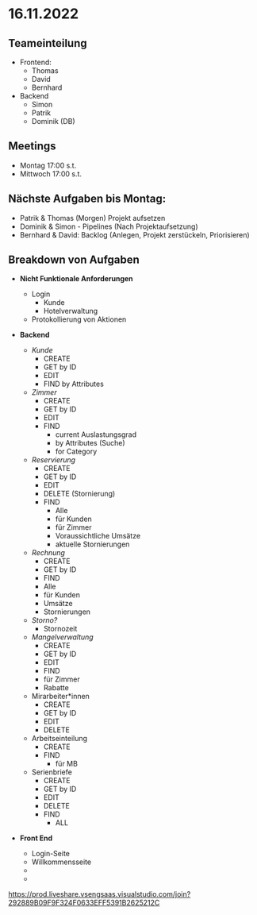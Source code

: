 # 16.11.2022


## Teameinteilung
  * Frontend:
    * Thomas
    * David
    * Bernhard
  * Backend
    * Simon
    * Patrik
    * Dominik (DB)

## Meetings
  * Montag 17:00 s.t.
  * Mittwoch 17:00 s.t.


## Nächste Aufgaben bis Montag:
  * Patrik & Thomas (Morgen) Projekt aufsetzen
  * Dominik & Simon - Pipelines (Nach Projektaufsetzung)
  * Bernhard & David: Backlog (Anlegen, Projekt zerstückeln, Priorisieren)
  

## Breakdown von Aufgaben

 * **Nicht Funktionale Anforderungen**
   * Login
     * Kunde 
     * Hotelverwaltung
   * Protokollierung von Aktionen

 * **Backend**
    * *Kunde*
      * CREATE
      * GET by ID
      * EDIT
      * FIND by Attributes
    * *Zimmer*
      * CREATE
      * GET by ID
      * EDIT
      * FIND
        * current Auslastungsgrad
        * by Attributes (Suche)
        * for Category
    * *Reservierung*
      * CREATE 
      * GET by ID
      * EDIT
      * DELETE (Stornierung)
      * FIND 
        * Alle
        * für Kunden
        * für Zimmer
        * Voraussichtliche Umsätze
        * aktuelle Stornierungen
    * *Rechnung*
      * CREATE
      * GET by ID
      * FIND
       * Alle
       * für Kunden
       * Umsätze
       * Stornierungen
    * *Storno?*
      * Stornozeit
    * *Mangelverwaltung*
      * CREATE
      * GET by ID
      * EDIT
      * FIND
       * für Zimmer
       * Rabatte
    * Mirarbeiter*innen
      * CREATE
      * GET by ID
      * EDIT
      * DELETE
    * Arbeitseinteilung
      * CREATE
      * FIND 
        * für MB
    * Serienbriefe
      * CREATE
      * GET by ID
      * EDIT
      * DELETE
      * FIND 
        * ALL

  * **Front End**
    * Login-Seite
    * Willkommensseite
    * 
    * 
    



https://prod.liveshare.vsengsaas.visualstudio.com/join?292889B09F9F324F0633EFF5391B2625212C